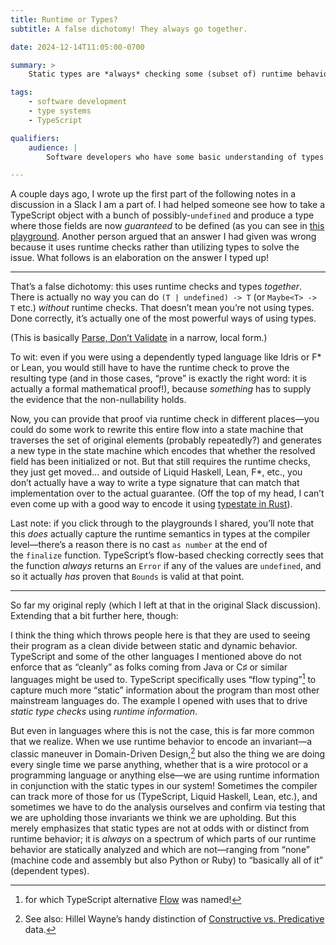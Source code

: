 ```yaml
---
title: Runtime or Types?
subtitle: A false dichotomy! They always go together.

date: 2024-12-14T11:05:00-0700

summary: >
    Static types are *always* checking some (subset of) runtime behavior. The interesting question is: How much?

tags:
    - software development
    - type systems
    - TypeScript

qualifiers:
    audience: |
        Software developers who have some basic understanding of types. This post assumes, and does not explain, the basic TypeScript types involved.

---
```


A couple days ago, I wrote up the first part of the following notes in a discussion in a Slack I am a part of. I had helped someone see how to take a TypeScript object with a  bunch of possibly-`undefined` and produce a type where those fields are now *guaranteed* to be defined (as you can see in [this playground](https://www.typescriptlang.org/play/?#code/JYOwLgpgTgZghgYwgAgEIHsCuIAmBnZAbwChlkAbCGMALmREwFsAjaAblOTHQAc6GW7Ts3Rhujfk1ZQOZKMADmAC1r0pQgL7FiYAJ48UGbPlSZg5HNGQBeZAAU4UMMDjkAPEdx4AfB2IxsBGd0EGQYUFdgAC8IAApCCiowABpkeWUUrl5UkTF0RmQNOk8TMwtoAEpirC9kAB9kAFEoKHQoIk5kYBhkWMpqG2tbYypQCBwKtIgwTChQkAgAdyaWttiAchB0ROoAQnWK2TJu3vSVQeHcUYWJqZm5+iWV1qgNrbTFFX3DzpPY7h4F2QI3CN0mUGms3mT2aLze2wB3yOXR6sVy4iBILGtwh92hy1ha0223R+SRnVxUKIO0yZ0yAJyogxGg4WiAA). Another person argued that an answer I had given was wrong because it uses runtime checks rather than utilizing types to solve the issue. What follows is an elaboration on the answer I typed up!

---- 

That’s a false dichotomy: this uses runtime checks and types *together*. There is actually no way you can do `(T | undefined) -> T` (or `Maybe<T> -> T` etc.) *without* runtime checks. That doesn’t mean you’re not using types. Done correctly, it’s actually one of the most powerful ways of using types.

(This is basically [Parse, Don’t Validate](https://lexi-lambda.github.io/blog/2019/11/05/parse-don-t-validate/) in a narrow, local form.)

To wit: even if you were using a dependently typed language like Idris or F\* or Lean, you would still have to have the runtime check to prove the resulting type (and in those cases, “prove” is exactly the right word: it is actually a formal mathematical proof!), because *something* has to supply the evidence that the non-nullability holds.

Now, you can provide that proof via runtime check in different places—you could do some work to rewrite this entire flow into a state machine that traverses the set of original elements (probably repeatedly?) and generates a new type in the state machine which encodes that whether the resolved field has been initialized or not. But that still requires the runtime checks, they just get moved… and outside of Liquid Haskell, Lean, F\*, etc., you don’t actually have a way to write a type signature that can match that implementation over to the actual guarantee. (Off the top of my head, I can’t even come up with a good way to encode it using [typestate in Rust](https://cliffle.com/blog/rust-typestate/)).

Last note: if you click through to the playgrounds I shared, you’ll note that this *does* actually capture the runtime semantics in types at the compiler level—there’s a reason there is no cast `as number` at the end of the `finalize` function. TypeScript’s flow-based checking correctly sees that the function *always* returns an `Error` if any of the values are `undefined`, and so it actually *has* proven that `Bounds` is valid at that point. 

---

So far my original reply (which I left at that in the original Slack discussion). Extending that a bit further here, though:

I think the thing which throws people here is that they are used to seeing their program as a clean divide between static and dynamic behavior. TypeScript and some of the other languages I mentioned above do not enforce that as “cleanly” as folks coming from Java or C♯ or similar languages might be used to. TypeScript specifically uses “flow typing”[^1] to capture much more “static” information about the program than most other mainstream languages do. The example I opened with uses that to drive *static type checks* using *runtime information*.

But even in languages where this is not the case, this is far more common that we realize. When we use runtime behavior to encode an invariant—a classic maneuver in Domain-Driven Design,[^2] but also the thing we are doing every single time we parse anything, whether that is a wire protocol or a programming language or anything else—we are using runtime information in conjunction with the static types in our system! Sometimes the compiler can track more of those for us (TypeScript, Liquid Haskell, Lean, etc.), and sometimes we have to do the analysis ourselves and confirm via testing that we are upholding those invariants we think we are upholding. But this merely emphasizes that static types are not at odds with or distinct from runtime behavior; it is *always* on a spectrum of which parts of our runtime behavior are statically analyzed and which are not—ranging from “none” (machine code and assembly but also Python or Ruby) to “basically all of it” (dependent types).

[^1]: for which TypeScript alternative [Flow](https://flow.org) was named!

[^2]: See also: Hillel Wayne’s handy distinction of [Constructive vs. Predicative](https://www.hillelwayne.com/post/constructive/) data.
